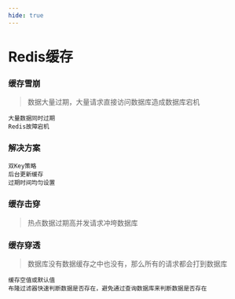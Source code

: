 ```yaml
---
hide: true
---
```


# Redis缓存

### 缓存雪崩

> 数据大量过期，大量请求直接访问数据库造成数据库宕机

```
大量数据同时过期
Redis故障宕机
```

### 解决方案
```
双Key策略
后台更新缓存
过期时间均匀设置
```


### 缓存击穿

> 热点数据过期高并发请求冲垮数据库

### 缓存穿透

> 数据库没有数据缓存之中也没有，那么所有的请求都会打到数据库

```
缓存空值或默认值
布隆过滤器快速判断数据是否存在，避免通过查询数据库来判断数据是否存在
```
